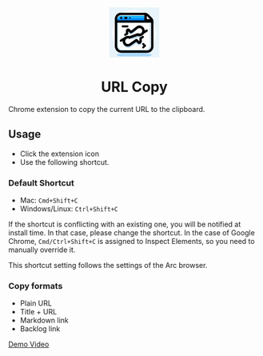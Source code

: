 <div align="center">
  <img src="assets/icon.png" alt="URL Copy" width="100px">
  <h1 style="color: hsl(, 100%, 50%);">URL Copy</h1>
</div>

Chrome extension to copy the current URL to the clipboard.

## Usage

- Click the extension icon
- Use the following shortcut.

### Default Shortcut

- Mac: `Cmd+Shift+C`
- Windows/Linux: `Ctrl+Shift+C`

 If the shortcut is conflicting with an existing one, you will be notified at install time. In that case, please change the shortcut.
 In the case of Google Chrome, `Cmd/Ctrl+Shift+C` is assigned to Inspect Elements, so you need to manually override it.

 This shortcut setting follows the settings of the Arc browser.

### Copy formats

- Plain URL
- Title + URL
- Markdown link
- Backlog link

[Demo Video](https://www.youtube.com/watch?v=m7AEzk4cKF0)
